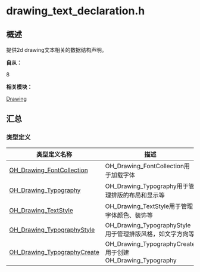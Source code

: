 # drawing_text_declaration.h


## 概述

提供2d drawing文本相关的数据结构声明。

**自从：**

8

**相关模块：**

[Drawing](_drawing.md)


## 汇总


### 类型定义

  | 类型定义名称 | 描述 | 
| -------- | -------- |
| [OH_Drawing_FontCollection](_drawing.md#oh_drawing_fontcollection) | OH_Drawing_FontCollection用于加载字体 | 
| [OH_Drawing_Typography](_drawing.md#oh_drawing_typography) | OH_Drawing_Typography用于管理排版的布局和显示等 | 
| [OH_Drawing_TextStyle](_drawing.md#oh_drawing_textstyle) | OH_Drawing_TextStyle用于管理字体颜色、装饰等 | 
| [OH_Drawing_TypographyStyle](_drawing.md#oh_drawing_typographystyle) | OH_Drawing_TypographyStyle用于管理排版风格，如文字方向等 | 
| [OH_Drawing_TypographyCreate](_drawing.md#oh_drawing_typographycreate) | OH_Drawing_TypographyCreate用于创建OH_Drawing_Typography | 
